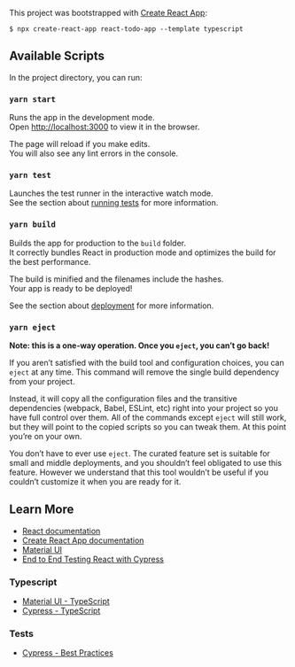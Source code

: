 This project was bootstrapped with [Create React App](https://github.com/facebook/create-react-app):

```
$ npx create-react-app react-todo-app --template typescript
```

## Available Scripts

In the project directory, you can run:

### `yarn start`

Runs the app in the development mode.<br />
Open [http://localhost:3000](http://localhost:3000) to view it in the browser.

The page will reload if you make edits.<br />
You will also see any lint errors in the console.

### `yarn test`

Launches the test runner in the interactive watch mode.<br />
See the section about [running tests](https://facebook.github.io/create-react-app/docs/running-tests) for more information.

### `yarn build`

Builds the app for production to the `build` folder.<br />
It correctly bundles React in production mode and optimizes the build for the best performance.

The build is minified and the filenames include the hashes.<br />
Your app is ready to be deployed!

See the section about [deployment](https://facebook.github.io/create-react-app/docs/deployment) for more information.

### `yarn eject`

**Note: this is a one-way operation. Once you `eject`, you can’t go back!**

If you aren’t satisfied with the build tool and configuration choices, you can `eject` at any time. This command will remove the single build dependency from your project.

Instead, it will copy all the configuration files and the transitive dependencies (webpack, Babel, ESLint, etc) right into your project so you have full control over them. All of the commands except `eject` will still work, but they will point to the copied scripts so you can tweak them. At this point you’re on your own.

You don’t have to ever use `eject`. The curated feature set is suitable for small and middle deployments, and you shouldn’t feel obligated to use this feature. However we understand that this tool wouldn’t be useful if you couldn’t customize it when you are ready for it.

## Learn More

*  [React documentation](https://reactjs.org/)
*  [Create React App documentation](https://facebook.github.io/create-react-app/docs/getting-started)
*  [Material UI](https://material-ui.com/)
*  [End to End Testing React with Cypress](https://www.robinwieruch.de/react-testing-cypress)

### Typescript

*  [Material UI - TypeScript](https://material-ui.com/guides/typescript/)
*  [Cypress - TypeScript](https://docs.cypress.io/guides/tooling/typescript-support.html)

### Tests

*  [Cypress - Best Practices](https://docs.cypress.io/guides/references/best-practices.html)